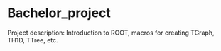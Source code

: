 # Bachelor_project
Project description: Introduction to ROOT, macros for creating TGraph, TH1D, TTree, etc.
